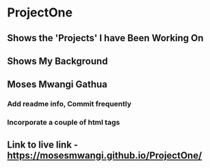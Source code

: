 # ProjectOne
## Shows the 'Projects' I have Been Working On
## Shows My Background
## Moses Mwangi Gathua
### Add readme info, Commit frequently
### Incorporate a couple of html tags
## Link to live link - https://mosesmwangi.github.io/ProjectOne/
